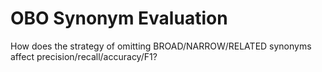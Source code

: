 # OBO Synonym Evaluation

How does the strategy of omitting BROAD/NARROW/RELATED synonyms affect precision/recall/accuracy/F1?

